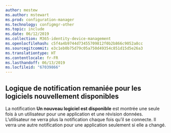 ```yaml
---
author: mestew
ms.author: mstewart
ms.prod: configuration-manager
ms.technology: configmgr-other
ms.topic: include
ms.date: 06/12/2019
ms.collection: M365-identity-device-management
ms.openlocfilehash: c5f4a4b9744d73455709812f0b2b866c9052a8cc
ms.sourcegitcommit: e3c1eb0b75d79c05a750d49354c851d15d5e26a3
ms.translationtype: HT
ms.contentlocale: fr-FR
ms.lasthandoff: 06/13/2019
ms.locfileid: "67039866"
---
```

## <a name="redesigned-notification-logic-for-newly-available-software"></a>Logique de notification remaniée pour les logiciels nouvellement disponibles

La notification **Un nouveau logiciel est disponible** est montrée une seule fois à un utilisateur pour une application et une révision données. L’utilisateur ne verra plus la notification chaque fois qu’il se connecte. Il verra une autre notification pour une application seulement si elle a changé.
